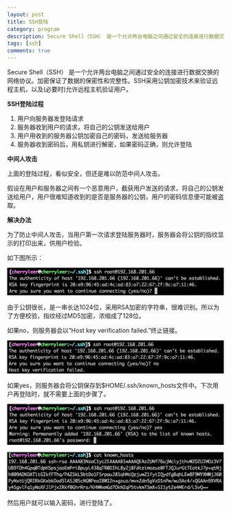 ```yaml
---
layout: post
title: SSH登陆
category: program
description: Secure Shell（SSH） 是一个允许两台电脑之间通过安全的连接进行数据交换的网络协议。加密保证了数据的保密性和完整性。SSH采用公钥加密技术来验证远程主机，以及(必要时)允许远程主机验证用户。
tags: [ssh]
comments: true
---
```


Secure Shell（SSH） 是一个允许两台电脑之间通过安全的连接进行数据交换的网络协议。加密保证了数据的保密性和完整性。SSH采用公钥加密技术来验证远程主机，以及(必要时)允许远程主机验证用户。

**SSH登陆过程**

1.	用户向服务器发登陆请求
2.	服务器收到用户的请求，将自己的公钥发送给用户
3.	用户用收到的服务器公钥加密自己的密码，发送给服务器
4.	服务器收到密码后，用私钥进行解密，如果密码正确，则允许登陆

**中间人攻击**

上面的登陆过程，看似安全，但还是难以防范中间人攻击。

假设在用户和服务器之间有一个恶意用户，截获用户发送的请求，将自己的公钥发送给用户，用户很难知道收到的是否是服务器的公钥，用户的密码信息便可能被盗取。

**解决办法**

为了防止中间人攻击，当用户第一次请求登陆服务器时，服务器会将公钥的指纹显示的打印出来，供用户检验。

如下图所示：

<p class="picture"><img alt="" src="/assets/img/2015-3-24/first-login.png"/></p>

由于公钥很长，是一串长达1024位，采用RSA加密的字符串，很难识别。所以为了方便校验，指纹经过MD5加密，浓缩成了128位。

如果no，则服务器会以“Host key verification failed.”终止链接。

<p class="picture"><img alt="" src="/assets/img/2015-3-24/verify-no.png"/></p>

如果yes，则服务器会将公钥保存到$HOME/.ssh/known_hosts文件中。下次用户再登陆时，就不需要上面的步骤了。

<p class="picture"><img alt="" src="/assets/img/2015-3-24/verify-yes.png"/></p>

<p class="picture"><img alt="" src="/assets/img/2015-3-24/known-hosts.png"/></p>

然后用户就可以输入密码，进行登陆了。

